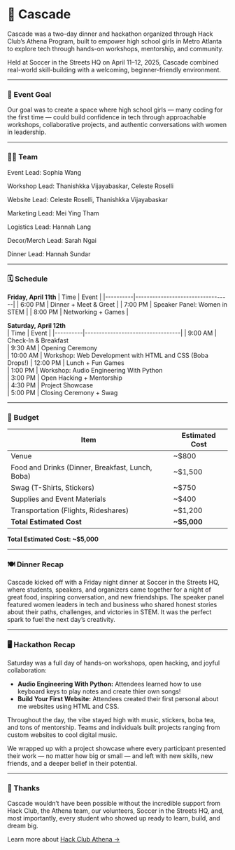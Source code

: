 # 🌊 Cascade

Cascade was a two-day dinner and hackathon organized through Hack Club’s Athena Program, built to empower high school girls in Metro Atlanta to explore tech through hands-on workshops, mentorship, and community.

Held at Soccer in the Streets HQ on April 11–12, 2025, Cascade combined real-world skill-building with a welcoming, beginner-friendly environment.
____________________________________

### 🎯 Event Goal

Our goal was to create a space where high school girls — many coding for the first time — could build confidence in tech through approachable workshops, collaborative projects, and authentic conversations with women in leadership.
_____________________________________

### 👩‍💻 Team
Event Lead: Sophia Wang  

Workshop Lead: Thanishkka Vijayabaskar, Celeste Roselli

Website Lead: Celeste Roselli, Thanishkka Vijayabaskar

Marketing Lead: Mei Ying Tham  

Logistics Lead: Hannah Lang  

Decor/Merch Lead: Sarah Ngai

Dinner Lead: Hannah Sundar
______________________________________________

### 🗓️ Schedule

**Friday, April 11th** 
| Time     | Event                            |
|----------|----------------------------------|
| 6:00 PM  | Dinner + Meet & Greet            |
| 7:00 PM  | Speaker Panel: Women in STEM     |
| 8:00 PM  | Networking + Games               |

**Saturday, April 12th**  
| Time     | Event                            |
|----------|----------------------------------|
| 9:00 AM  | Check-In & Breakfast  
| 9:30 AM  | Opening Ceremony  
| 10:00 AM | Workshop: Web Development with HTML and CSS (Boba Drops!) 
| 12:00 PM | Lunch + Fun Games  
| 1:00 PM  | Workshop: Audio Engineering With Python  
| 3:00 PM  | Open Hacking + Mentorship  
| 4:30 PM  | Project Showcase  
| 5:00 PM  | Closing Ceremony + Swag
______________________________________________

### 💸 Budget

| Item                                   | Estimated Cost |
|----------------------------------------|----------------|
| Venue                                  | ~$800          |
| Food and Drinks (Dinner, Breakfast, Lunch, Boba) | ~$1,500        |
| Swag (T-Shirts, Stickers)              | ~$750          |
| Supplies and Event Materials          | ~$400          |
| Transportation (Flights, Rideshares)   | ~$1,200        |
| **Total Estimated Cost**               | **~$5,000**    |

**Total Estimated Cost: ~$5,000**
______________________________________________

### 🍽️ Dinner Recap

Cascade kicked off with a Friday night dinner at Soccer in the Streets HQ, where students, speakers, and organizers came together for a night of great food, inspiring conversation, and new friendships. The speaker panel featured women leaders in tech and business who shared honest stories about their paths, challenges, and victories in STEM. It was the perfect spark to fuel the next day’s creativity.
______________________________________________

### 🖥️ Hackathon Recap

Saturday was a full day of hands-on workshops, open hacking, and joyful collaboration:

- **Audio Engineering With Python:** Attendees learned how to use keyboard keys to play notes and create thier own songs!
- **Build Your First Website:** Attendees created their first personal about me websites using HTML and CSS.

Throughout the day, the vibe stayed high with music, stickers, boba tea, and tons of mentorship. Teams and individuals built projects ranging from custom websites to cool digital music.  

We wrapped up with a project showcase where every participant presented their work — no matter how big or small — and left with new skills, new friends, and a deeper belief in their potential.
______________________________________________

### 🌟 Thanks
Cascade wouldn’t have been possible without the incredible support from Hack Club, the Athena team, our volunteers, Soccer in the Streets HQ, and, most importantly, every student who showed up ready to learn, build, and dream big.

Learn more about [Hack Club Athena →](https://athena.hackclub.com/events)
